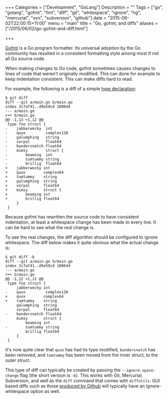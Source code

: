 +++
Categories = ["Development", "GoLang"]
Description = ""
Tags = ["go", "golang", "gofmt", "fmt", "diff", "git", "whitespace", "ignore", "hg", "mercurial", "svn", "subversion", "github"]
date = "2015-06-02T22:00:15+11:00"
menu = "main"
title = "Go, gofmt, and diffs"
aliases = ["/2015/06/02/go-gofmt-and-diff.html"]

+++

[Gofmt](https://golang.org/cmd/gofmt/) is a Go program formatter. Its universal
adoption by the Go community has resulted in a consistent formatting style
among most if not all Go source code.

When making changes to Go code, gofmt sometimes causes changes to lines of code
that weren't originally modified. This can done for example to keep indentation
consistent. This can make diffs hard to read.

For example, the following is a diff of a simple
[type declaration](https://golang.org/ref/spec#Type_declarations):

    $ git diff
    diff --git a/main.go b/main.go
    index 2c7af41..d9e59cd 100644
    --- a/main.go
    +++ b/main.go
    @@ -1,13 +1,12 @@
     type foo struct {
    -    jabberwocky  int
    -    quux         complex128
    -    galumphing   string
    -    vorpal       float64
    -    bandersnatch float64
    -    mimsy        struct {
    -        beaming  int
    -        tumtummy string
    -        brillig  float64
    +    jabberwocky int
    +    quux        complex64
    +    tumtummy    string
    +    galumphing  string
    +    vorpal      float64
    +    mimsy       struct {
    +        beaming int
    +        brillig float64
         }
     }

Because gofmt has rewritten the source code to have consistent indentation, at
least a whitespace change has been made to every line. It can be hard to see
what the _real_ change is.

To see the real changes, the diff algorithm should be configured to ignore
whitespace. The diff below makes it quite obvious what the actual change is:

    $ git diff -b
    diff --git a/main.go b/main.go
    index 2c7af41..d9e59cd 100644
    --- a/main.go
    +++ b/main.go
    @@ -1,12 +1,11 @@
     type foo struct {
         jabberwocky int
    -    quux         complex128
    +    quux        complex64
    +    tumtummy    string
         galumphing  string
         vorpal      float64
    -    bandersnatch float64
         mimsy       struct {
             beaming int
    -        tumtummy string
             brillig float64
         }
     }

It's now quite clear that `quux` has had its type modified, `bandersnatch` has
been removed, and `tumtummy` has been moved from the inner struct, to the outer
struct.

This type of diff can typically be created by passing the
`--ignore-space-change` flag (the short version is `-b`). This works with Git,
Mercurial, Subversion, and well as the `diff` command that comes with
`diffutils`.  GUI based diffs such as those [produced by
Github](https://github.com/blog/967-github-secrets) will typically have an
ignore-whitespace option as well.
